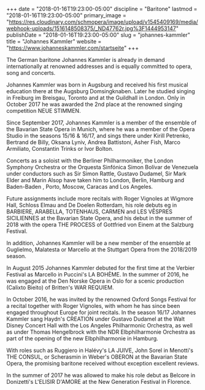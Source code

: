 +++
date = "2018-01-16T19:23:00-05:00"
discipline = "Baritone"
lastmod = "2018-01-16T19:23:00-05:00"
primary_image = "https://res.cloudinary.com/schmopera/image/upload/v1545409169/media/webhook-uploads/1516148508375/_ND47762r.jpg%3F1444953147"
publishDate = "2018-01-16T19:23:00-05:00"
slug = "johannes-kammler"
title = "Johannes Kammler"
website = "https://www.johanneskammler.com/startseite"
+++

The German baritone Johannes Kammler is already in demand internationally at renowned addresses and is equally committed to opera, song and concerts.

Johannes Kammler was born in Augsburg and received his first musical education there at the Augsburg Domsingknaben. Later he studied singing in Freiburg im Breisgau, Toronto and at the Guildhall in London. Only in October 2017 he was awarded the 2nd place at the renowned singing competition NEUE STIMMEN.

Since September 2017, Johannes Kammler is a member of the ensemble of the Bavarian State Opera in Munich, where he was a member of the Opera Studio in the seasons 15/16 & 16/17, and sings there under Kirill Petrenko, Bertrand de Billy, Oksana Lyniv, Andrea Battistoni, Asher Fish, Marco Armiliato, Constantin Trinks or Ivor Bolton.

Concerts as a soloist with the Berliner Philharmoniker, the London Symphony Orchestra or the Orquesta Sinfónica Simon Bolívar de Venezuela under conductors such as Sir Simon Rattle, Gustavo Dudamel, Sir Mark Elder and Marin Alsop have taken him to London, Berlin, Hamburg and Baden-Baden , Porto, Moscow, Caracas and Los Angeles.

Future assignments include more recitals with Roger Vignoles at Wigmore Hall, Schloss Elmau and De Doelen Rotterdam, his role debuts eg in BARBIERE, ARABELLA, TOTENHAUS, CARMEN and LES VÊSPRES SICILIENNES at the Bavarian State Opera, and his debut in the summer of 2018 with the opera THE PROCESS of Gottfried von Einem at the Salzburg Festival.

In addition, Johannes Kammler will be a new member of the ensemble at Guglielmo, Malatesta or Marcello at the Stuttgart Opera from the 2018/2019 season.

In August 2015 Johannes Kammler debuted for the first time at the Verbier Festival as Marcello in Puccini's LA BOHÈME. In the summer of 2016, he was engaged at the Den Norske Opera in Oslo for a scenic production (Calixto Bieito) of Britten's WAR REQUIEM.

In October 2016, he was invited by the renowned Oxford Songs Festival for a recital together with Roger Vignoles, with whom he has since been engaged throughout Europe for joint recitals. In the season 16/17 Johannes Kammler sang Haydn's CREATION under Gustavo Dudamel at the Walt Disney Concert Hall with the Los Angeles Philharmonic Orchestra, as well as under Thomas Hengelbrock with the NDR Elbphilharmonie Orchestra as part of the opening of the new Elbphilharmonie in Hamburg. 

With roles such as Ruggiero in Halévy's LA JUIVE, John Sorel in Menotti's THE CONSUL, or Scherasmin in Weber's OBERON at the Bavarian State Opera, the promising baritone received without exception excellent reviews.

In the summer of 2017 he was allowed to make his role debut as Belcore in Donizetti's L'ELISIR D'AMORE at the New Generation Festival in Florence.
